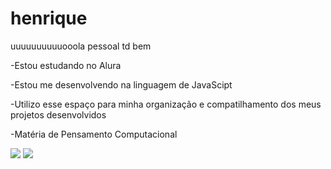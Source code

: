 # henrique
uuuuuuuuuuooola pessoal td bem

-Estou estudando no Alura

-Estou me desenvolvendo na linguagem de JavaScipt

-Utilizo esse espaço para minha organização e compatilhamento dos meus projetos desenvolvidos

-Matéria de Pensamento Computacional

![](https://media.tenor.com/3il3qIn054oAAAAC/good-morning.gif)
![](https://media.tenor.com/ZKRT3f-mGuEAAAAC/slmn.gif)
